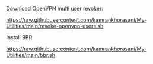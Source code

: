 Download OpenVPN multi user revoker:

https://raw.githubusercontent.com/kamrankhorasani/My-Utilities/main/revoke-openvpn-users.sh

Install BBR

https://raw.githubusercontent.com/kamrankhorasani/My-Utilities/main/bbr.sh
